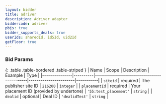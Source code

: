 ```yaml
---
layout: bidder
title: adriver
description: Adriver adapter
biddercode: adriver
pbjs: true
bidder_supports_deals: true
userIds: sharedId, id5Id, uid2Id
getFloor: true
---
```



### Bid Params

{: .table .table-bordered .table-striped }
| Name          | Scope    | Description                                | Example               | Type      |
|---------------|----------|--------------------------------------------|-----------------------|-----------|
| `siteid`      | required | The publisher site ID                      | `216200`              | `integer` |
| `placementId` | required | Your placement ID (provided by undertone)  | `'55:test_placement'` | `string`  |
| `dealid`      | optional | Deal ID                                    | `'dealidTest'`        | `string`  |
